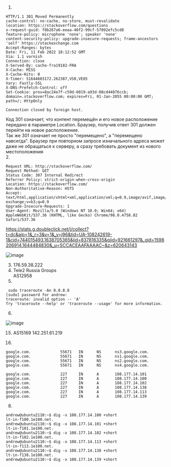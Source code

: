 1. 
```
HTTP/1.1 301 Moved Permanently
cache-control: no-cache, no-store, must-revalidate
location: https://stackoverflow.com/questions
x-request-guid: f8b267a6-eeaa-46f2-99cf-57092efc5cd8
feature-policy: microphone 'none'; speaker 'none'
content-security-policy: upgrade-insecure-requests; frame-ancestors 'self' https://stackexchange.com
Accept-Ranges: bytes
Date: Fri, 11 Feb 2022 18:12:52 GMT
Via: 1.1 varnish
Connection: close
X-Served-By: cache-fra19182-FRA
X-Cache: MISS
X-Cache-Hits: 0
X-Timer: S1644603172.262387,VS0,VE85
Vary: Fastly-SSL
X-DNS-Prefetch-Control: off
Set-Cookie: prov=8ac24e7f-c59d-6019-a93d-08cd44876ccb; domain=.stackoverflow.com; expires=Fri, 01-Jan-2055 00:00:00 GMT; path=/; HttpOnly

Connection closed by foreign host.
```
Код 301 означает, что контент перемещён и его новое расположение передано в параметре Location. Браузер, получив ответ 301 должен перейти на новое расположение.  
Так же 301 означает не просто "перемещено", а "перемещено навсегда". Браузер при повторном запросе изначального адреса может даже не обращаться к серверу, а сразу требовать   документ из нового местоположения  
2.
```
Request URL: http://stackoverflow.com/
Request Method: GET
Status Code: 307 Internal Redirect
Referrer Policy: strict-origin-when-cross-origin
Location: https://stackoverflow.com/
Non-Authoritative-Reason: HSTS
Accept: text/html,application/xhtml+xml,application/xml;q=0.9,image/avif,image/webp,image/apng,*/*;q=0.8,application/signed-exchange;v=b3;q=0.9
Upgrade-Insecure-Requests: 1
User-Agent: Mozilla/5.0 (Windows NT 10.0; Win64; x64) AppleWebKit/537.36 (KHTML, like Gecko) Chrome/98.0.4758.82 Safari/537.36
```
https://stats.g.doubleclick.net/j/collect?t=dc&aip=1&_r=3&v=1&_v=j96&tid=UA-108242619-1&cid=744015493.1638705365&jid=837816335&gjid=921661297&_gid=1598206914.1644484830&_u=SCCACEAAFAAAAC~&z=620643143

![image](https://user-images.githubusercontent.com/95243483/153649918-b446653e-3ff5-433e-b132-98095988d8d5.png)

3. 176.59.38.222  
4. Tele2 Russia Groups  
   AS12958  
5.
```
 sudo traceroute -An 8.8.8.8
[sudo] password for andrew:
traceroute: invalid option -- 'A'
Try 'traceroute --help' or 'traceroute --usage' for more information.
```
6.
![image](https://user-images.githubusercontent.com/95243483/153654764-ff477695-5dab-46e2-9532-a586711f959e.png)


 15. AS15169  142.251.61.219

7.
```
google.com.             55671   IN      NS      ns3.google.com.
google.com.             55671   IN      NS      ns1.google.com.
google.com.             55671   IN      NS      ns2.google.com.
google.com.             55671   IN      NS      ns4.google.com.

google.com.             227     IN      A       108.177.14.101
google.com.             227     IN      A       108.177.14.100
google.com.             227     IN      A       108.177.14.102
google.com.             227     IN      A       108.177.14.138
google.com.             227     IN      A       108.177.14.113
google.com.             227     IN      A       108.177.14.139
```
8.
```
andrew@ubuntu2110:~$ dig -x 108.177.14.100 +short
lt-in-f100.1e100.net.
andrew@ubuntu2110:~$ dig -x 108.177.14.101 +short
lt-in-f101.1e100.net.
andrew@ubuntu2110:~$ dig -x 108.177.14.102 +short
lt-in-f102.1e100.net.
andrew@ubuntu2110:~$ dig -x 108.177.14.113 +short
lt-in-f113.1e100.net.
andrew@ubuntu2110:~$ dig -x 108.177.14.138 +short
lt-in-f138.1e100.net.
andrew@ubuntu2110:~$ dig -x 108.177.14.139 +short
```
